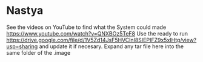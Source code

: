 # Nastya
See the videos on YouTube to find what the System could made 
https://www.youtube.com/watch?v=QNXBOz5TeF8
Use the ready to run https://drive.google.com/file/d/1V5Zd14JsF5HVClnI8SIEPIFZ9x5xIHtg/view?usp=sharing and update it if necesary.
Expand any tar file here into the same folder of the .image
